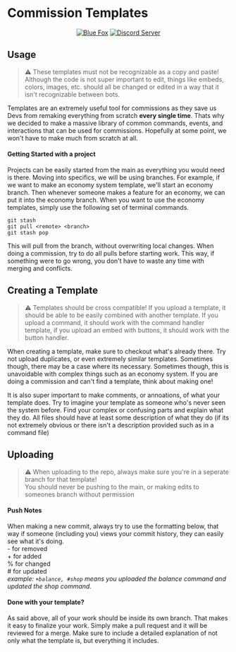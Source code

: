 # Commission Templates  
 <p align="center">
  <a href="https://bluefoxhost.com/"><img src="https://github.com/Scar-Productions/Commissions-Template/blob/main/assets/BlueFox_Banner.png" alt="Blue Fox" /></a>
  <a href="https://discord.gg/xxmFV4Ct3k"><img src="https://img.shields.io/discord/891105245021761596?color=blueviolet&label=Server&logo=discord&logoColor=white&style=plastic" alt="Discord Server" /></a>
</p>  

## Usage  

> ⚠️ These templates must not be recognizable as a copy and paste! 
Although the code is not super important to edit, things like embeds, colors, images, etc. should all be changed or edited in a way that it isn't recognizable between bots.  

Templates are an extremely useful tool for commissions as they save us Devs from remaking everything from scratch **every single time**. Thats why we decided to make a massive library of common commands, events, and interactions that can be used for commissions. Hopefully at some point, we won't have to make much from scratch at all.  

#### Getting Started with a project  

Projects can be easily started from the main as everything you would need is there. Moving into specifics, we will be using branches. For example, if we want to make an economy system template, we'll start an economy branch. Then whenever someone makes a feature for an economy, we can put it into the economy branch. When you want to use the economy templates, simply use the following set of terminal commands.

```
git stash
git pull <remote> <branch>
git stash pop
```  
This will pull from the branch, without overwriting local changes. When doing a commission, try to do all pulls before starting work. This way, if something were to go wrong, you don't have to waste any time with merging and conflicts.  

## Creating a Template  
> ⚠️ Templates should be cross compatible!
If you upload a template, it should be able to be easily combined with another template. If you upload a command, it should work with the command handler template, if you upload an embed with buttons, it should work with the button handler.  

When creating a template, make sure to checkout what's already there. Try not upload duplicates, or even extremely similar templates. Sometimes though, there may be a case where its necessary. Sometimes though, this is unavoidable with complex things such as an economy system. If you are doing a commission and can't find a template, think about making one!  

It is also super important to make comments, or annoations, of what your template does. Try to imagine your template as someone who's never seen the system before. Find your complex or confusing parts and explain what they do. All files should have at least some description of what they do (if its not extremely obvious or there isn't a description provided such as in a command file)  

## Uploading  
> ⚠️ When uploading to the repo, always make sure you're in a seperate branch for that template!  
You should never be pushing to the main, or making edits to someones branch without permission  

#### Push Notes  
When making a new commit, always try to use the formatting below, that way if someone (including you) views your commit history, they can easily see what it's doing.  
\- for removed  
\+ for added  
% for changed  
\# for updated  
*example: ```+balance, #shop``` means you uploaded the balance command and updated the shop command.*  

#### Done with your template?  
As said above, all of your work should be inside its own branch. That makes it easy to finalize your work. Simply make a pull request and it will be reviewed for a merge. Make sure to include a detailed explanation of not only what the template is, but everything it includes.  


